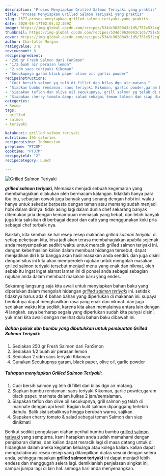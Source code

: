 ```yaml
---
description: "Proses Menyiapkan Grilled Salmon Teriyaki yang praktis"
title: "Proses Menyiapkan Grilled Salmon Teriyaki yang praktis"
slug: 1577-proses-menyiapkan-grilled-salmon-teriyaki-yang-praktis
date: 2020-08-17T02:05:32.369Z
image: https://img-global.cpcdn.com/recipes/534dc9620043c1d5/751x532cq70/grilled-salmon-teriyaki-foto-resep-utama.jpg
thumbnail: https://img-global.cpcdn.com/recipes/534dc9620043c1d5/751x532cq70/grilled-salmon-teriyaki-foto-resep-utama.jpg
cover: https://img-global.cpcdn.com/recipes/534dc9620043c1d5/751x532cq70/grilled-salmon-teriyaki-foto-resep-utama.jpg
author: Charlotte Morgan
ratingvalue: 3.8
reviewcount: 8
recipeingredient:
- "250 gr Fresh Salmon dari FanSmon"
- "1/2 buah air perasan lemon"
- "2 sdm saos teriyaki Kikoman"
- "Secukupnya garam black paper olive oil garlic powder"
recipeinstructions:
- "Cuci bersih salmon yg telh di fillet dan bilas dgn air matang."
- "Siapkan bumbu rendaman: saos teriyaki Kikoman, garlic powder,garam black paper. marinate dalam kulkas 2 jam/semalaman."
- "Siapakan teflon dan olive oil secukupnya, grill salmon yg telah di marinate dengan api kecil. Bagian kulit salmon dipanggang terlebih dahulu. Balik sisi sebaliknya hingga berubah warna, sajikan."
- "Siapakan cherry tomato &amp; salad sebagai teman Salmon dan siap dinikmati"
categories:
- Resep
tags:
- grilled
- salmon
- teriyaki

katakunci: grilled salmon teriyaki 
nutrition: 195 calories
recipecuisine: Indonesian
preptime: "PT20M"
cooktime: "PT37M"
recipeyield: "2"
recipecategory: Lunch

---
```



![Grilled Salmon Teriyaki](https://img-global.cpcdn.com/recipes/534dc9620043c1d5/751x532cq70/grilled-salmon-teriyaki-foto-resep-utama.jpg)

<b><i>grilled salmon teriyaki</i></b>, Memasak menjadi sebuah kegemaran yang membahagiakan dilakukan oleh bermacam kalangan. tidaklah hanya para ibu ibu, sebagian cowok juga banyak yang senang dengan hobi ini. walau hanya untuk sekedar berpesta dengan teman atau memang sudah menjadi hobi dalam dirinya. tidak asing lagi dalam dunia chef sekarang banyak ditemukan pria dengan kemampuan memasak yang hebat, dan lebih banyak juga kita saksikan di berbagai depot dan cafe yang menggunakan koki pria sebagai chef terbaik nya.

Baiklah, kita kembali ke hal resep resep makanan <i>grilled salmon teriyaki</i>. di setiap pekerjaan kita, bisa jadi akan terasa membahagiakan apabila sejenak anda menyempatkan sedikit waktu untuk meracik grilled salmon teriyaki ini. dengan keberhasilan kalian dalam membuat hidangan tersebut, dapat menjadikan diri kita bangga akan hasil masakan anda sendiri. dan juga disini dengan situs ini kita akan memperoleh rujukan untuk mengolah masakan <u>grilled salmon teriyaki</u> tersebut menjadi menu yang enak dan nikmat, oleh sebab itu ingat ingat alamat laman ini di ponsel anda sebagai sebagian rujukan anda dalam membuat masakan baru yang endes.




Sekarang langsung saja kita awali untuk menyiapkan bahan baku yang diperlukan dalam mengolah hidangan <u><i>grilled salmon teriyaki</i></u> ini. setidak tidaknya harus ada <b>4</b> bahan bahan yang diperlukan di makanan ini. supaya berikutnya dapat menghasilkan rasa yang enak dan nikmat. dan juga sediakan waktu kita sedikit, karena kita akan memulainya antara lain dengan <b>4</b> langkah. saya berharap segala yang diperlukan sudah kita punyai disini, yuk mari kita awali dengan melihat dulu bahan baku dibawah ini.

<!--inarticleads1-->

##### Bahan pokok dan bumbu yang dibutuhkan untuk pembuatan Grilled Salmon Teriyaki:

1. Sediakan 250 gr Fresh Salmon dari FanSmon
1. Sediakan 1/2 buah air perasan lemon
1. Sediakan 2 sdm saos teriyaki Kikoman
1. Gunakan Secukupnya garam, black paper, olive oil, garlic powder




<!--inarticleads2-->

##### Tahapan menyiapkan Grilled Salmon Teriyaki:

1. Cuci bersih salmon yg telh di fillet dan bilas dgn air matang.
1. Siapkan bumbu rendaman: saos teriyaki Kikoman, garlic powder,garam black paper. marinate dalam kulkas 2 jam/semalaman.
1. Siapakan teflon dan olive oil secukupnya, grill salmon yg telah di marinate dengan api kecil. Bagian kulit salmon dipanggang terlebih dahulu. Balik sisi sebaliknya hingga berubah warna, sajikan.
1. Siapakan cherry tomato &amp; salad sebagai teman Salmon dan siap dinikmati




Berikut sedikit pengulasan olahan perihal bumbu bumbu <u>grilled salmon teriyaki</u> yang sempurna. kami harapkan anda sudah memahami dengan penjabaran diatas, dan kalian dapat meracik lagi di masa datang untuk di hidangkan dalam aneka kegiatan keluarga atau kolega kalian. kalian dapat mengkolaborasi resep resep yang ditampilkan diatas sesuai dengan selera anda, sehingga masakan <b>grilled salmon teriyaki</b> ini dapat menjadi lebih endess dan menggugah selera lagi. demikianlah penjelasan singkat ini, sampai jumpa lagi di lain hal. semoga hari anda menyenangkan.
